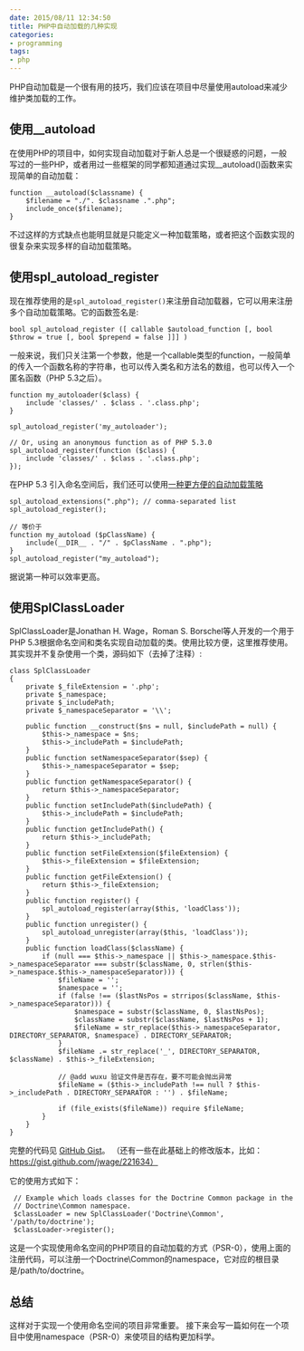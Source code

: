 ```yaml
---
date: 2015/08/11 12:34:50
title: PHP中自动加载的几种实现
categories:
- programming
tags:
- php
---
```

PHP自动加载是一个很有用的技巧，我们应该在项目中尽量使用autoload来减少维护类加载的工作。 
## 使用__autoload ##
在使用PHP的项目中，如何实现自动加载对于新人总是一个很疑惑的问题，一般写过的一些PHP，或者用过一些框架的同学都知道通过实现__autoload()函数来实现简单的自动加载：

```
function __autoload($classname) {
    $filename = "./". $classname .".php";
    include_once($filename);
}
```
不过这样的方式缺点也能明显就是只能定义一种加载策略，或者把这个函数实现的很复杂来实现多样的自动加载策略。

## 使用spl_autoload_register ##
现在推荐使用的是`spl_autoload_register()`来注册自动加载器，它可以用来注册多个自动加载策略。它的函数签名是:

```
bool spl_autoload_register ([ callable $autoload_function [, bool $throw = true [, bool $prepend = false ]]] )
```
一般来说，我们只关注第一个参数，他是一个callable类型的function，一般简单的传入一个函数名称的字符串，也可以传入类名和方法名的数组，也可以传入一个匿名函数（PHP 5.3之后）。

```
function my_autoloader($class) {
    include 'classes/' . $class . '.class.php';
}

spl_autoload_register('my_autoloader');

// Or, using an anonymous function as of PHP 5.3.0
spl_autoload_register(function ($class) {
    include 'classes/' . $class . '.class.php';
});
```
在PHP 5.3 引入命名空间后，我们还可以使用[一种更方便的自动加载策略](http://php.net/manual/en/function.spl-autoload-register.php#92514)

```
spl_autoload_extensions(".php"); // comma-separated list
spl_autoload_register();

// 等价于
function my_autoload ($pClassName) {
    include(__DIR__ . "/" . $pClassName . ".php");
}
spl_autoload_register("my_autoload");
```
据说第一种可以效率更高。

## 使用SplClassLoader ##
SplClassLoader是Jonathan H. Wage，Roman S. Borschel等人开发的一个用于PHP 5.3根据命名空间和类名实现自动加载的类。使用比较方便，这里推荐使用。其实现并不复杂使用一个类，源码如下（去掉了注释）:

```
class SplClassLoader
{
    private $_fileExtension = '.php';
    private $_namespace;
    private $_includePath;
    private $_namespaceSeparator = '\\';

    public function __construct($ns = null, $includePath = null) {
        $this->_namespace = $ns;
        $this->_includePath = $includePath;
    }
    public function setNamespaceSeparator($sep) {
        $this->_namespaceSeparator = $sep;
    }
    public function getNamespaceSeparator() {
        return $this->_namespaceSeparator;
    }
    public function setIncludePath($includePath) {
        $this->_includePath = $includePath;
    }
    public function getIncludePath() {
        return $this->_includePath;
    }
    public function setFileExtension($fileExtension) {
        $this->_fileExtension = $fileExtension;
    }
    public function getFileExtension() {
        return $this->_fileExtension;
    }
    public function register() {
        spl_autoload_register(array($this, 'loadClass'));
    }
    public function unregister() {
        spl_autoload_unregister(array($this, 'loadClass'));
    }
    public function loadClass($className) {
        if (null === $this->_namespace || $this->_namespace.$this->_namespaceSeparator === substr($className, 0, strlen($this->_namespace.$this->_namespaceSeparator))) {
            $fileName = '';
            $namespace = '';
            if (false !== ($lastNsPos = strripos($className, $this->_namespaceSeparator))) {
                $namespace = substr($className, 0, $lastNsPos);
                $className = substr($className, $lastNsPos + 1);
                $fileName = str_replace($this->_namespaceSeparator, DIRECTORY_SEPARATOR, $namespace) . DIRECTORY_SEPARATOR;
            }
            $fileName .= str_replace('_', DIRECTORY_SEPARATOR, $className) . $this->_fileExtension;

            // @add wuxu 验证文件是否存在，要不可能会抛出异常
            $fileName = ($this->_includePath !== null ? $this->_includePath . DIRECTORY_SEPARATOR : '') . $fileName;

            if (file_exists($fileName)) require $fileName;
        }
    }
}
```
完整的代码见 [GitHub Gist](https://gist.github.com/jwage/221634 "https://gist.github.com/jwage/221634")。
（还有一些在此基础上的修改版本，比如：https://gist.github.com/jwage/221634）

它的使用方式如下：

```
 // Example which loads classes for the Doctrine Common package in the
 // Doctrine\Common namespace.
 $classLoader = new SplClassLoader('Doctrine\Common', '/path/to/doctrine');
 $classLoader->register();
```
这是一个实现使用命名空间的PHP项目的自动加载的方式（PSR-0），使用上面的注册代码，可以注册一个Doctrine\Common的namespace，它对应的根目录是/path/to/doctrine。

## 总结 ##
这样对于实现一个使用命名空间的项目非常重要。
接下来会写一篇如何在一个项目中使用namespace（PSR-0）来使项目的结构更加科学。
